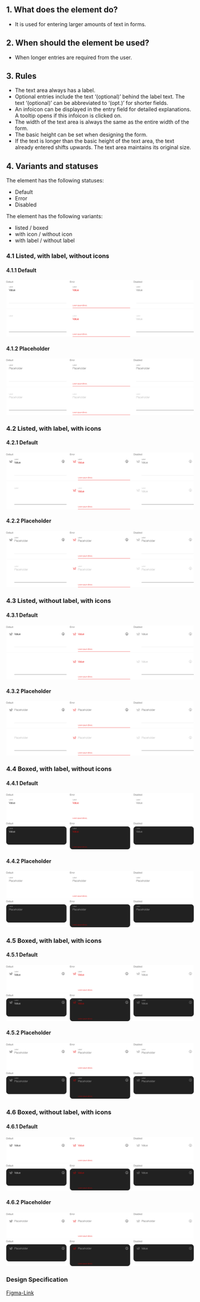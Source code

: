 ## 1. What does the element do?
*   It is used for entering larger amounts of text in forms.

## 2. When should the element be used?
*   When longer entries are required from the user.

## 3. Rules
*   The text area always has a label.
*   Optional entries include the text ‘(optional)’ behind the label text. The text ‘(optional)’ can be abbreviated to ‘(opt.)’ for shorter fields.
*   An infoicon can be displayed in the entry field for detailed explanations. A tooltip opens if this infoicon is clicked on.
*   The width of the text area is always the same as the entire width of the form.
*   The basic height can be set when designing the form.
*   If the text is longer than the basic height of the text area, the text already entered shifts upwards. The text area maintains its original size.

## 4. Variants and statuses
The element has the following statuses: 
*   Default
*   Error
*   Disabled

The element has the following variants:
*   listed / boxed
*   with icon / without icon
*   with label / without label

<label class="switch" style="display:none"><input type="checkbox"><span class="slider round"></span></label>

### 4.1 Listed, with label, without icons
#### 4.1.1 Default
![Darstellung des Textarea Feldes](https://raw.githubusercontent.com/sbb-design-systems/design-system-mobile-documentation/doku-update/documentation/textarea/images/textarea-listed-default-light.png 'class: image light')
![Darstellung des Textarea Feldes](https://raw.githubusercontent.com/sbb-design-systems/design-system-mobile-documentation/doku-update/documentation/textarea/images/textarea-listed-default-dark.png 'class: image dark hide')

#### 4.1.2 Placeholder
![Darstellung des Textarea Feldes](https://raw.githubusercontent.com/sbb-design-systems/design-system-mobile-documentation/doku-update/documentation/textarea/images/textarea-listed-placeholder-light.png 'class: image light')
![Darstellung des Textarea Feldes](https://raw.githubusercontent.com/sbb-design-systems/design-system-mobile-documentation/doku-update/documentation/textarea/images/textarea-listed-placeholder-dark.png 'class: image dark hide')

### 4.2 Listed, with label, with icons
#### 4.2.1 Default
![Darstellung des Textarea Feldes](https://raw.githubusercontent.com/sbb-design-systems/design-system-mobile-documentation/doku-update/documentation/textarea/images/textarea-listed-icons-default-light.png 'class: image light')
![Darstellung des Textarea Feldes](https://raw.githubusercontent.com/sbb-design-systems/design-system-mobile-documentation/doku-update/documentation/textarea/images/textarea-listed-icons-default-dark.png 'class: image dark hide')

#### 4.2.2 Placeholder
![Darstellung des Textarea Feldes](https://raw.githubusercontent.com/sbb-design-systems/design-system-mobile-documentation/doku-update/documentation/textarea/images/textarea-listed-icons-placeholder-light.png 'class: image light')
![Darstellung des Textarea Feldes](https://raw.githubusercontent.com/sbb-design-systems/design-system-mobile-documentation/doku-update/documentation/textarea/images/textarea-listed-icons-placeholder-dark.png 'class: image dark hide')

### 4.3 Listed, without label, with icons
#### 4.3.1 Default
![Darstellung des Textarea Feldes](https://raw.githubusercontent.com/sbb-design-systems/design-system-mobile-documentation/doku-update/documentation/textarea/images/textarea-listed-icons-without-label-light.png 'class: image light')
![Darstellung des Textarea Feldes](https://raw.githubusercontent.com/sbb-design-systems/design-system-mobile-documentation/doku-update/documentation/textarea/images/textarea-listed-icons-without-label-dark.png 'class: image dark hide')

#### 4.3.2 Placeholder
![Darstellung des Textarea Feldes](https://raw.githubusercontent.com/sbb-design-systems/design-system-mobile-documentation/doku-update/documentation/textarea/images/textarea-listed-icons-without-label-placeholder-light.png 'class: image light')
![Darstellung des Textarea Feldes](https://raw.githubusercontent.com/sbb-design-systems/design-system-mobile-documentation/doku-update/documentation/textarea/images/textarea-listed-icons-without-label-placeholder-dark.png 'class: image dark hide')

### 4.4 Boxed, with label, without icons
#### 4.4.1 Default
![Darstellung des Textarea Feldes](https://raw.githubusercontent.com/sbb-design-systems/design-system-mobile-documentation/doku-update/documentation/textarea/images/textarea-boxed-default-light.png 'class: image light')
![Darstellung des Textarea Feldes](https://raw.githubusercontent.com/sbb-design-systems/design-system-mobile-documentation/doku-update/documentation/textarea/images/textarea-boxed-default-dark.png 'class: image dark hide')

#### 4.4.2 Placeholder
![Darstellung des Textarea Feldes](https://raw.githubusercontent.com/sbb-design-systems/design-system-mobile-documentation/doku-update/documentation/textarea/images/textarea-boxed-placeholder-light.png 'class: image light')
![Darstellung des Textarea Feldes](https://raw.githubusercontent.com/sbb-design-systems/design-system-mobile-documentation/doku-update/documentation/textarea/images/textarea-boxed-placeholder-dark.png 'class: image dark hide')

### 4.5 Boxed, with label, with icons
#### 4.5.1 Default
![Darstellung des Textarea Feldes](https://raw.githubusercontent.com/sbb-design-systems/design-system-mobile-documentation/doku-update/documentation/textarea/images/textarea-boxed-icons-default-light.png 'class: image light')
![Darstellung des Textarea Feldes](https://raw.githubusercontent.com/sbb-design-systems/design-system-mobile-documentation/doku-update/documentation/textarea/images/textarea-boxed-icons-default-dark.png 'class: image dark hide')

#### 4.5.2 Placeholder
![Darstellung des Textarea Feldes](https://raw.githubusercontent.com/sbb-design-systems/design-system-mobile-documentation/doku-update/documentation/textarea/images/textarea-boxed-icons-placeholder-light.png 'class: image light')
![Darstellung des Textarea Feldes](https://raw.githubusercontent.com/sbb-design-systems/design-system-mobile-documentation/doku-update/documentation/textarea/images/textarea-boxed-icons-placeholder-dark.png 'class: image dark hide')

### 4.6 Boxed, without label, with icons
#### 4.6.1 Default
![Darstellung des Textarea Feldes](https://raw.githubusercontent.com/sbb-design-systems/design-system-mobile-documentation/doku-update/documentation/textarea/images/textarea-boxed-icons-without-label-light.png 'class: image light')
![Darstellung des Textarea Feldes](https://raw.githubusercontent.com/sbb-design-systems/design-system-mobile-documentation/doku-update/documentation/textarea/images/textarea-boxed-icons-without-label-dark.png 'class: image dark hide')

#### 4.6.2 Placeholder
![Darstellung des Textarea Feldes](https://raw.githubusercontent.com/sbb-design-systems/design-system-mobile-documentation/doku-update/documentation/textarea/images/textarea-boxed-icons-without-label-placeholder-light.png 'class: image light')
![Darstellung des Textarea Feldes](https://raw.githubusercontent.com/sbb-design-systems/design-system-mobile-documentation/doku-update/documentation/textarea/images/textarea-boxed-icons-without-label-placeholder-dark.png 'class: image dark hide')

### Design Specification
[Figma-Link](https://www.figma.com/file/WOtLIam1xwrqcgnAITsEhV/Design-System-Mobile?node-id=76%3A10239)